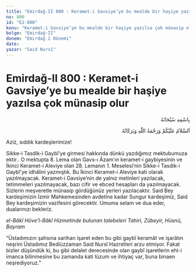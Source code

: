 ```yaml
---
title: "Emirdağ-II 800 : Keramet-i Gavsiye’ye bu mealde bir haşiye yazılsa çok münasip olur"
no: 800
id: "E2-800"
konu: "Keramet-i Gavsiye’ye bu mealde bir haşiye yazılsa çok münasip olur"
bolge: "Emirdağ-II"
donem: "Emirdağ 2 Dönemi"
date: 
yazar: "Said Nursî"
---
```


# Emirdağ-II 800 : Keramet-i Gavsiye’ye bu mealde bir haşiye yazılsa çok münasip olur

<p class="arabic" dir="rtl" title="Meal: “Her türlü noksan sıfatlardan yüce olan Allah’ın adıyla.”">بِاسْمِهِ سُبْحَانَهُ</p>

<p class="arabic" dir="rtl" title="Meal: “Allah’ın selâmı, rahmeti ve bereketleri, üzerinize olsun.”">اَلسَّلاَمُ عَلَيْكُمْ وَرَحْمَةُ اللّٰهِ وَبَرَكَاتُهُ</p>

Aziz, sıddık kardeşlerimize!

Sikke-i Tasdik-i Gaybî'ye girmesi hakkında dünkü yazdığımız mektubumuza ektir.. O mektupta 8. Lema olan Gavs-ı Âzam'ın keramet-i gaybiyesinin ve İkinci Keramet-i Aleviye olan 28. Lemanın 1. Meselesi’nin Sikke-i Tasdik-i Gaybî'ye idhâlini yazmıştık. Bu İkinci Keramet-i Aleviye kati olarak yazılmayacak. Keramet-i Gavsiye’nin de yalnız metinleri yazılacak, tetimmeleri yazılmayacak, bazı cifir ve ebced hesapları da yazılmayacak. Sizlerin meşveretle münasip gördüğünüz yerleri yazılacaktır. Said Bey kardeşimizin İzmir Mahkemesinden avdetine kadar Sungur kardeşimiz, Said Bey kardeşimizin vazifesini görecektir. Umuma selam ve dua eder, dualarınızı bekleriz.

*el-Bâkî Hüve’l-Bâkî*
*Hizmetinde bulunan talebeleri*
*Tahiri, Zübeyir, Hüsnü, Bayram*

[^1]: Bizim bu neşrini münasip gördüğümüz Keramet-i Gavsiye’nin metinleri Üstadımızın şahsına sarihan baktığından Üstadımız neşrini arzu etmedi. Bizler arzu ederek öyle yazmıştık. Sikke-i Gaybiye Mecmuasında Keramet-i Gavsiye’nin münasip bir sahifesinde bu mealde bir haşiye yazılsa çok münasip olur:

“Üstadımızın şahsına sarihan işaret eden bu gibi gaybî keramât ve işarâtın neşrini Üstadımız Bediüzzaman Said Nursî Hazretleri arzu etmiyor. Fakat bizler düşündük ki, bu gibi delalet derecesinde olan gaybî işaretlerin ehl-i imanca bilinmesine bu zamanda kati lüzum ve ihtiyaç var, buna binaen neşrediyoruz.”
